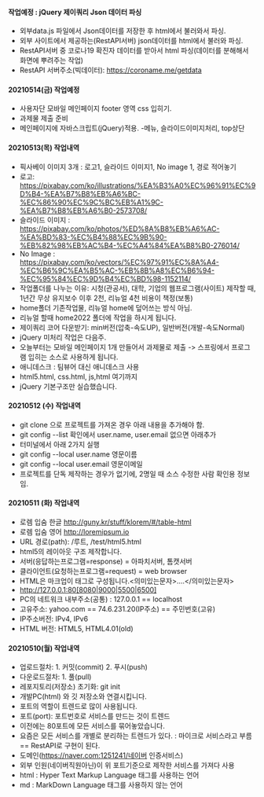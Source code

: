 #### 작업예정 : jQuery 제이쿼리 Json 데이터 파싱
- 외부data.js 파일에서 Json데이터를 저장한 후 html에서 불러와서 파싱.
- 외부 사이트에서 제공하는(RestAPI서버) json데이터를 html에서 불러와 파싱.
- RestAPI서버 중 코로나19 확진자 데이터를 받아서 html 파싱(데이터를 분해해서 화면에 뿌려주는 작업)
- RestAPI 서버주소(빅데이터): https://coroname.me/getdata

#### 20210514(금) 작업예정
- 사용자단 모바일 메인페이지 footer 영역 css 입히기.
- 과제물 제출 준비
- 메인페이지에 자바스크립트(jQuery)적용. -메뉴, 슬라이드이미지처리, top상단

#### 20210513(목) 작업내역
- 픽사베이 이미지 3개 : 로고1, 슬라이드 이미지1, No image 1, 경로 적어놓기
- 로고: https://pixabay.com/ko/illustrations/%EA%B3%A0%EC%96%91%EC%9D%B4-%EA%B7%B8%EB%A6%BC-%EC%86%90%EC%9C%BC%EB%A1%9C-%EA%B7%B8%EB%A6%B0-2573708/
- 슬라이드 이미지 : https://pixabay.com/ko/photos/%ED%8A%B8%EB%A6%AC-%EA%BD%83-%EC%B4%88%EC%9B%90-%EB%82%98%EB%AC%B4-%EC%A4%84%EA%B8%B0-276014/
- No Image : https://pixabay.com/ko/vectors/%EC%97%91%EC%8A%A4-%EC%B6%9C%EA%B5%AC-%EB%8B%A8%EC%B6%94-%EC%95%84%EC%9D%B4%EC%BD%98-1152114/
- 작업폴더를 나누는 이유: 시청(관공서), 대학, 기업의 웹프로그램(사이트) 제작할 때, 1년간 무상 유지보수 이후 2천, 리뉴얼 4천 비용이 책정(보통)
- home폴더 기존작업물, 리뉴얼 home에 덮어쓰는 방식 아님.
- 리뉴얼 할때 home2022 폴더에 작업을 하시게 됩니다.
- 제이쿼리 코어 다운받기: min버전(압축-속도UP), 일반버전(개발-속도Normal)
- jQuery 미처리 작업은 다음주.
- 오늘부터는 모바일 메인페이지 1개 만들어서 과제물로 제출 -> 스프링에서 프로그램    입히는 소스로 사용하게 됩니다.
- 애니데스크 : 팀뷰어 대신 애니데스크 사용
- html5.html, css.html, js,html 여기까지
- jQuery 기본구조만 실습했습니다.

#### 20210512 (수) 작업내역
- git clone 으로 프로젝트를 가져온 경우 아래 내용을 추가해야 함.
- git config --list 확인에서 user.name, user.email 없으면 아래추가
- 터미널에서 아래 2가지 실행
- git config --local user.name 영문이름
- git config --local user.email 영문이메일
- 프로젝트를 단독 제작하는 경우가 없기에, 2명일 때 소스 수정한 사람 확인용 정보임.
#### 20210511 (화) 작업내역
- 로렘 입숨 한글 http://guny.kr/stuff/klorem/#/table-html
- 로렘 입숨 영어 http://loremipsum.io
- URL 경로(path): /루트, /test/html5.html
- html5의 레이아웃 구조 제작합니다.
- 서버(응답하는프로그램=response) = 아파치서버, 톰캣서버
- 클라이언트(요청하는프로그램=request) = web browser
- HTML은 마크업이 태그로 구성됩니다.<의미있는문자>....</의미있는문자>
- http://127.0.0.1:80[8080|9000|5500|6500]
- PC의 네트워크 내부주소(공통) : 127.0.0.1 == localhost
- 고유주소: yahoo.com == 74.6.231.20(IP주소) == 주민번호(고유)
- IP주소버전: IPv4, IPv6
- HTML 버전: HTML5, HTML4.01(old)
#### 20210510(월) 작업내역
- 업로드절차: 1. 커밋(commit) 2. 푸시(push)
- 다운로드절차: 1. 풀(pull)
- 레포지토리(저장소) 초기화: git init
- 개발PC(html) 와 깃 저장소와 연결시킵니다.
- 포트의 역할이 트렌드로 많이 사용됩니다.
- 포트(port): 포트번호로 서비스를 만드는 것이 트렌드
- 이전에는 80포트에 모든 서비스를 묶어놓았습니다.
- 요즘은 모든 서비스를 개별로 분리하는 트렌드가 있다. : 마이크로 서비스라고 부름 == RestAPI로 구현이 된다.
- 도메인(https://naver.com:1251241/네이버 인증서비스)
- 외부 인원(네이버직원아닌)이 위 포트기준으로 제작한 서비스를 가져다 사용
- html : Hyper Text Markup Language 태그를 사용하는 언어
- md : MarkDown Language 태그를 사용하지 않는 언어
